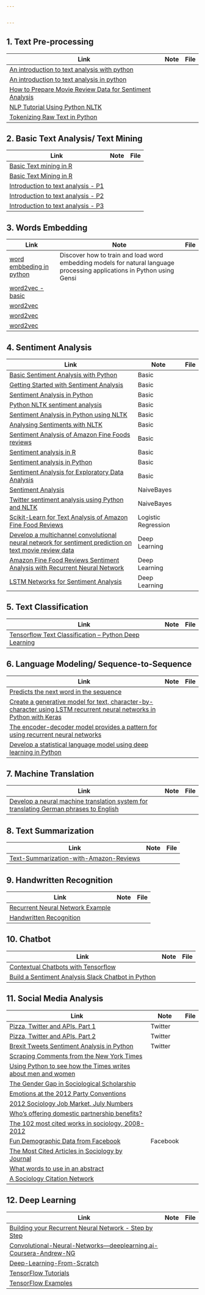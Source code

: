 ```yaml
---


---
```


<h2 id="text-pre-processing">1. Text Pre-processing</h2>

<table>
<thead>
<tr>
<th>Link</th>
<th>Note</th>
<th>File</th>
</tr>
</thead>
<tbody>
<tr>
<td><a href="http://nealcaren.web.unc.edu/an-introduction-to-text-analysis-with-python-part-2/">An introduction to text analysis with python</a></td>
<td></td>
<td></td>
</tr>
<tr>
<td><a href="https://www.digitalvidya.com/blog/an-introduction-to-text-analysis-in-python/">An introduction to text analysis in python</a></td>
<td></td>
<td></td>
</tr>
<tr>
<td><a href="https://machinelearningmastery.com/prepare-movie-review-data-sentiment-analysis/">How to Prepare Movie Review Data for Sentiment Analysis</a></td>
<td></td>
<td></td>
</tr>
<tr>
<td><a href="https://dzone.com/articles/nlp-tutorial-using-python-nltk-simple-examples">NLP Tutorial Using Python NLTK</a></td>
<td></td>
<td></td>
</tr>
<tr>
<td><a href="http://jeffreyfossett.com/2014/04/25/tokenizing-raw-text-in-python.html">Tokenizing Raw Text in Python</a></td>
<td></td>
<td></td>
</tr>
</tbody>
</table><h2 id="basic-text-analysis-text-mining">2. Basic Text Analysis/ Text Mining</h2>

<table>
<thead>
<tr>
<th>Link</th>
<th>Note</th>
<th>File</th>
</tr>
</thead>
<tbody>
<tr>
<td><a href="https://www.datacamp.com/courses/intro-to-text-mining-bag-of-words">Basic Text mining in R</a></td>
<td></td>
<td></td>
</tr>
<tr>
<td><a href="https://datacritics.com/2018/02/21/organizing-your-first-text-mining-project/">Basic Text Mining in R</a></td>
<td></td>
<td></td>
</tr>
<tr>
<td><a href="http://nealcaren.web.unc.edu/an-introduction-to-text-analysis-with-python-part-1/">Introduction to text analysis - P1</a></td>
<td></td>
<td></td>
</tr>
<tr>
<td><a href="http://nealcaren.web.unc.edu/an-introduction-to-text-analysis-with-python-part-2/">Introduction to text analysis - P2</a></td>
<td></td>
<td></td>
</tr>
<tr>
<td><a href="http://nealcaren.web.unc.edu/an-introduction-to-text-analysis-with-python-part-3/">Introduction to text analysis - P3</a></td>
<td></td>
<td></td>
</tr>
</tbody>
</table><h2 id="words-embedding">3. Words Embedding</h2>

<table>
<thead>
<tr>
<th>Link</th>
<th>Note</th>
<th>File</th>
</tr>
</thead>
<tbody>
<tr>
<td><a href="https://machinelearningmastery.com/develop-word-embeddings-python-gensim/">word embbeding in python</a></td>
<td>Discover how to train and load word embedding models for natural language processing applications in Python using Gensi</td>
<td></td>
</tr>
<tr>
<td><a href="https://github.com/tensorflow/tensorflow/blob/r1.10/tensorflow/examples/tutorials/word2vec/word2vec_basic.py">word2vec - basic</a></td>
<td></td>
<td></td>
</tr>
<tr>
<td><a href="https://github.com/tensorflow/models/blob/master/tutorials/embedding/word2vec.py">word2vec</a></td>
<td></td>
<td></td>
</tr>
<tr>
<td><a href="https://github.com/nlintz/TensorFlow-Tutorials/blob/master/08_word2vec.ipynb">word2vec</a></td>
<td></td>
<td></td>
</tr>
<tr>
<td><a href="https://www.tensorflow.org/tutorials/representation/word2vec">word2vec</a></td>
<td></td>
<td></td>
</tr>
</tbody>
</table><h2 id="sentiment-analysis">4. Sentiment Analysis</h2>

<table>
<thead>
<tr>
<th>Link</th>
<th>Note</th>
<th>File</th>
</tr>
</thead>
<tbody>
<tr>
<td><a href="http://fjavieralba.com/basic-sentiment-analysis-with-python.html">Basic Sentiment Analysis with Python</a></td>
<td>Basic</td>
<td></td>
</tr>
<tr>
<td><a href="https://nlpforhackers.io/sentiment-analysis-intro/">Getting Started with Sentiment Analysis</a></td>
<td>Basic</td>
<td></td>
</tr>
<tr>
<td><a href="http://andybromberg.com/sentiment-analysis-python/">Sentiment Analysis in Python</a></td>
<td>Basic</td>
<td></td>
</tr>
<tr>
<td><a href="https://www.kaggle.com/ngyptr/python-nltk-sentiment-analysis">Python NLTK sentiment analysis</a></td>
<td>Basic</td>
<td></td>
</tr>
<tr>
<td><a href="https://www.researchgate.net/publication/312176414_Sentiment_Analysis_in_Python_using_NLTK">Sentiment Analysis in Python using NLTK</a></td>
<td>Basic</td>
<td></td>
</tr>
<tr>
<td><a href="https://opensourceforu.com/2016/12/analysing-sentiments-nltk/">Analysing Sentiments with NLTK</a></td>
<td>Basic</td>
<td></td>
</tr>
<tr>
<td><a href="https://evantamle.wordpress.com/2015/05/11/sentiment-analysis-of-amazon-fine-foods-reviews/">Sentiment Analysis of Amazon Fine Foods reviews</a></td>
<td>Basic</td>
<td></td>
</tr>
<tr>
<td><a href="https://www.quantinsti.com/blog/sentiment-analysis-in-trading/">Sentiment analysis in R</a></td>
<td>Basic</td>
<td></td>
</tr>
<tr>
<td><a href="https://www.quantinsti.com/blog/sentiment-analysis-news-python/">Sentiment analysis in Python</a></td>
<td>Basic</td>
<td></td>
</tr>
<tr>
<td><a href="https://programminghistorian.org/en/lessons/sentiment-analysis">Sentiment Analysis for Exploratory Data Analysis</a></td>
<td>Basic</td>
<td></td>
</tr>
<tr>
<td><a href="https://pythonspot.com/python-sentiment-analysis/">Sentiment Analysis</a></td>
<td>NaiveBayes</td>
<td></td>
</tr>
<tr>
<td><a href="https://www.laurentluce.com/posts/twitter-sentiment-analysis-using-python-and-nltk/">Twitter sentiment analysis using Python and NLTK</a></td>
<td>NaiveBayes</td>
<td></td>
</tr>
<tr>
<td><a href="https://towardsdatascience.com/scikit-learn-for-text-analysis-of-amazon-fine-food-reviews-ea3b232c2c1b">Scikit-Learn for Text Analysis of Amazon Fine Food Reviews</a></td>
<td>Logistic Regression</td>
<td></td>
</tr>
<tr>
<td><a href="https://machinelearningmastery.com/develop-n-gram-multichannel-convolutional-neural-network-sentiment-analysis/">Develop a multichannel convolutional neural network for sentiment prediction on text movie review data</a></td>
<td>Deep Learning</td>
<td></td>
</tr>
<tr>
<td><a href="https://github.com/yanndupis/RNN-Amazon-Fine-Food-Reviews">Amazon Fine Food Reviews Sentiment Analysis with Recurrent Neural Network</a></td>
<td>Deep Learning</td>
<td></td>
</tr>
<tr>
<td><a href="http://www.deeplearning.net/tutorial/lstm.html#code">LSTM Networks for Sentiment Analysis</a></td>
<td>Deep Learning</td>
<td></td>
</tr>
</tbody>
</table><h2 id="text-classification">5. Text Classification</h2>

<table>
<thead>
<tr>
<th>Link</th>
<th>Note</th>
<th>File</th>
</tr>
</thead>
<tbody>
<tr>
<td><a href="https://sourcedexter.com/tensorflow-text-classification-python/">Tensorflow Text Classification – Python Deep Learning</a></td>
<td></td>
<td></td>
</tr>
</tbody>
</table><h2 id="language-modeling-sequence-to-sequence">6. Language Modeling/ Sequence-to-Sequence</h2>

<table>
<thead>
<tr>
<th>Link</th>
<th>Note</th>
<th>File</th>
</tr>
</thead>
<tbody>
<tr>
<td><a href="https://machinelearningmastery.com/develop-character-based-neural-language-model-keras/">Predicts the next word in the sequence</a></td>
<td></td>
<td></td>
</tr>
<tr>
<td><a href="https://machinelearningmastery.com/text-generation-lstm-recurrent-neural-networks-python-keras/">Create a generative model for text, character-by-character using LSTM recurrent neural networks in Python with Keras</a></td>
<td></td>
<td></td>
</tr>
<tr>
<td><a href="https://machinelearningmastery.com/define-encoder-decoder-sequence-sequence-model-neural-machine-translation-keras/">The encoder-decoder model provides a pattern for using recurrent neural networks</a></td>
<td></td>
<td></td>
</tr>
<tr>
<td><a href="https://machinelearningmastery.com/how-to-develop-a-word-level-neural-language-model-in-keras/">Develop a statistical language model using deep learning in Python</a></td>
<td></td>
<td></td>
</tr>
</tbody>
</table><h2 id="machine-translation">7. Machine Translation</h2>

<table>
<thead>
<tr>
<th>Link</th>
<th>Note</th>
<th>File</th>
</tr>
</thead>
<tbody>
<tr>
<td><a href="https://machinelearningmastery.com/develop-neural-machine-translation-system-keras/">Develop a neural machine translation system for translating German phrases to English</a></td>
<td></td>
<td></td>
</tr>
</tbody>
</table><h2 id="text-summarization">8. Text Summarization</h2>

<table>
<thead>
<tr>
<th>Link</th>
<th>Note</th>
<th>File</th>
</tr>
</thead>
<tbody>
<tr>
<td><a href="https://github.com/Currie32/Text-Summarization-with-Amazon-Reviews">Text-Summarization-with-Amazon-Reviews</a></td>
<td></td>
<td></td>
</tr>
</tbody>
</table><h2 id="handwritten-recognition">9. Handwritten Recognition</h2>

<table>
<thead>
<tr>
<th>Link</th>
<th>Note</th>
<th>File</th>
</tr>
</thead>
<tbody>
<tr>
<td><a href="https://github.com/aymericdamien/TensorFlow-Examples/blob/master/notebooks/3_NeuralNetworks/recurrent_network.ipynb">Recurrent Neural Network Example</a></td>
<td></td>
<td></td>
</tr>
<tr>
<td><a href="https://github.com/nlintz/TensorFlow-Tutorials/blob/master/07_lstm.ipynb">Handwritten Recognition</a></td>
<td></td>
<td></td>
</tr>
</tbody>
</table><h2 id="chatbot">10. Chatbot</h2>

<table>
<thead>
<tr>
<th>Link</th>
<th>Note</th>
<th>File</th>
</tr>
</thead>
<tbody>
<tr>
<td><a href="https://chatbotsmagazine.com/contextual-chat-bots-with-tensorflow-4391749d0077">Contextual Chatbots with Tensorflow</a></td>
<td></td>
<td></td>
</tr>
<tr>
<td><a href="https://blog.algorithmia.com/sentiment-analysis-slack-chatbot-python/">Build a Sentiment Analysis Slack Chatbot in Python</a></td>
<td></td>
<td></td>
</tr>
</tbody>
</table><h2 id="social-media-analysis">11. Social Media Analysis</h2>

<table>
<thead>
<tr>
<th>Link</th>
<th>Note</th>
<th>File</th>
</tr>
</thead>
<tbody>
<tr>
<td><a href="http://nealcaren.web.unc.edu/pizza-twitter-and-apis/">Pizza, Twitter and APIs, Part 1</a></td>
<td>Twitter</td>
<td></td>
</tr>
<tr>
<td><a href="http://nealcaren.web.unc.edu/pizza-twitter-and-apis-part-ii/">Pizza, Twitter and APIs, Part 2</a></td>
<td>Twitter</td>
<td></td>
</tr>
<tr>
<td><a href="https://datascienceplus.com/brexit-tweets-sentiment-analysis-in-python/">Brexit Tweets Sentiment Analysis in Python</a></td>
<td>Twitter</td>
<td></td>
</tr>
<tr>
<td><a href="http://nealcaren.web.unc.edu/scraping-comments-from-the-new-york-times/">Scraping Comments from the New York Times</a></td>
<td></td>
<td></td>
</tr>
<tr>
<td><a href="http://nbviewer.jupyter.org/gist/nealcaren/5105037">Using Python to see how the Times writes about men and women</a></td>
<td></td>
<td></td>
</tr>
<tr>
<td><a href="http://nealcaren.web.unc.edu/gender-gap/">The Gender Gap in Sociological Scholarship</a></td>
<td></td>
<td></td>
</tr>
<tr>
<td><a href="http://nealcaren.web.unc.edu/emotions-at-the-2012-party-conventions/">Emotions at the 2012 Party Conventions</a></td>
<td></td>
<td></td>
</tr>
<tr>
<td><a href="http://nealcaren.web.unc.edu/2012-sociology-job-market-july-numbers/">2012 Sociology Job Market, July Numbers</a></td>
<td></td>
<td></td>
</tr>
<tr>
<td><a href="http://nealcaren.web.unc.edu/whos-offering-domestic-partnership-benefits/">Who’s offering domestic partnership benefits?</a></td>
<td></td>
<td></td>
</tr>
<tr>
<td><a href="http://nealcaren.web.unc.edu/the-102-most-cited-works-in-sociology-2008-2012/">The 102 most cited works in sociology, 2008-2012</a></td>
<td></td>
<td></td>
</tr>
<tr>
<td><a href="http://nealcaren.web.unc.edu/fun-demographic-data-from-facebook/">Fun Demographic Data from Facebook</a></td>
<td>Facebook</td>
<td></td>
</tr>
<tr>
<td><a href="http://nealcaren.web.unc.edu/the-most-cited-articles-in-sociology-by-journal/">The Most Cited Articles in Sociology by Journal</a></td>
<td></td>
<td></td>
</tr>
<tr>
<td><a href="http://nealcaren.web.unc.edu/our-findings-show/">What words to use in an abstract</a></td>
<td></td>
<td></td>
</tr>
<tr>
<td><a href="http://nealcaren.web.unc.edu/a-sociology-citation-network/">A Sociology Citation Network</a></td>
<td></td>
<td></td>
</tr>
</tbody>
</table><h2 id="deep-learning">12. Deep Learning</h2>

<table>
<thead>
<tr>
<th>Link</th>
<th>Note</th>
<th>File</th>
</tr>
</thead>
<tbody>
<tr>
<td><a href="https://github.com/Kulbear/deep-learning-coursera/blob/master/Sequence%20Models/Building%20a%20Recurrent%20Neural%20Network%20-%20Step%20by%20Step%20-%20v2.ipynb">Building your Recurrent Neural Network - Step by Step</a></td>
<td></td>
<td></td>
</tr>
<tr>
<td><a href="https://github.com/nishusharma1608/Convolutional-Neural-Networks---deeplearning.ai-Coursera-Andrew-NG">Convolutional-Neural-Networks—deeplearning.ai-Coursera-Andrew-NG</a></td>
<td></td>
<td></td>
</tr>
<tr>
<td><a href="https://github.com/emilwallner/Deep-Learning-From-Scratch">Deep-Learning-From-Scratch</a></td>
<td></td>
<td></td>
</tr>
<tr>
<td><a href="https://github.com/nlintz/TensorFlow-Tutorials">TensorFlow Tutorials</a></td>
<td></td>
<td></td>
</tr>
<tr>
<td><a href="https://github.com/aymericdamien/TensorFlow-Examples">TensorFlow Examples</a></td>
<td></td>
<td></td>
</tr>
</tbody>
</table>

